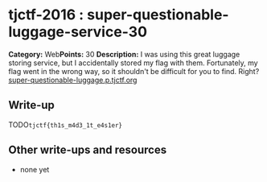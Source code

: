 # tjctf-2016 : super-questionable-luggage-service-30

**Category:** Web**Points:** 30
**Description:** I was using this great luggage storing service, but I accidentally stored my flag with them. Fortunately, my flag went in the wrong way, so it shouldn't be difficult for you to find. Right? <a href='http://super-questionable-luggage.p.tjctf.org'>super-questionable-luggage.p.tjctf.org</a>

## Write-up

TODO`tjctf{th1s_m4d3_1t_e4s1er}`

## Other write-ups and resources

* none yet